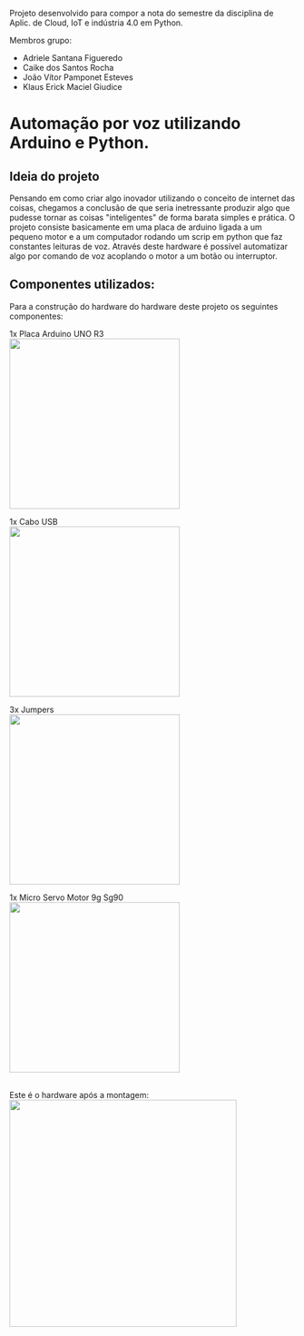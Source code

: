 Projeto desenvolvido para compor a nota do semestre da disciplina de Aplic. de Cloud, IoT e indústria 4.0 em Python.

Membros grupo: <br>
* Adriele Santana Figueredo <br>
* Caike dos Santos Rocha <br>
* João Vítor Pamponet Esteves <br>
* Klaus Erick Maciel Giudice

# Automação por voz utilizando Arduino e Python.

## Ideia do projeto
Pensando em como criar algo inovador utilizando o conceito de internet das coisas, chegamos a conclusão de que seria inetressante produzir algo que pudesse tornar as coisas "inteligentes" de forma barata simples e prática.
O projeto consiste basicamente em uma placa de arduino ligada a um pequeno motor e a um computador rodando um scrip em python que faz constantes leituras de voz. Através
deste hardware é possível automatizar algo por comando de voz acoplando o motor a um botão ou interruptor.

## Componentes utilizados:
Para a construção do hardware do hardware deste projeto os seguintes componentes: <br>

1x Placa Arduino UNO R3 <br>
<img src="https://github.com/JV1T0R/Arduino-project/assets/100170271/68994828-bd5a-47d9-a9f8-e302fb19282b" width="300px" height="300px">
<br>

1x Cabo USB <br>
<img src="" width="300px" height="300px">
<br>
  
3x Jumpers <br>
<img src="https://github.com/JV1T0R/Arduino-project/assets/100170271/27b63f6a-9e0c-4086-bd06-c8a1962cd6c0" width="300px" height="300px">
<br>
  
1x Micro Servo Motor 9g Sg90 <br>
<img src="https://github.com/JV1T0R/Arduino-project/assets/100170271/60891873-9417-40cf-a933-ab11650281ea" width="300px" height="300px">
<br>
<br>

Este é o hardware após a montagem: <br>
<img src="https://github.com/JV1T0R/Arduino-project/assets/100170271/84894c02-7894-4f93-b3ed-047b54aeb1ba" width="400px" height="400px">


